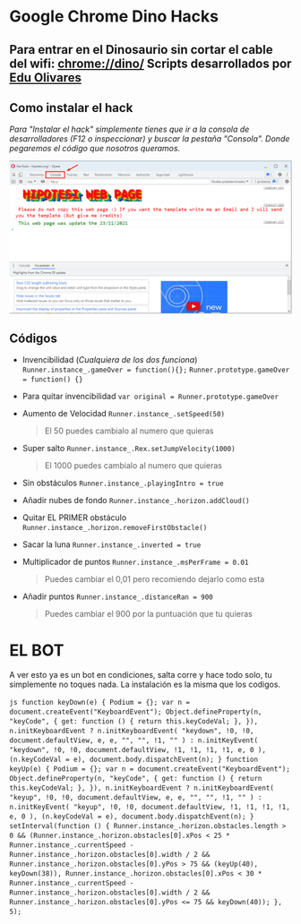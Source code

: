 # Google Chrome Dino Hacks
Para entrar en el Dinosaurio sin cortar el cable del wifi: [chrome://dino/](chrome://dino/)
Scripts desarrollados por [Edu Olivares](http://www.hipotesi.org)
--
## Como instalar el hack
_Para "Instalar el hack" simplemente tienes que ir a la consola de desarrolladores (F12 o inspeccionar) y buscar la pestaña "Consola". Donde pegaremos el código que nosotros queramos._

![Consola de Dessarrolladores](https://github.com/Hipotesi-Dev/Chrome-T-Rex-Hacks/blob/main/Consola.png)

## Códigos

-  Invencibilidad (_Cualquiera de los dos funciona_)
`Runner.instance_.gameOver = function(){};`
`Runner.prototype.gameOver = function() {}`
- Para quitar invencibilidad
`var original = Runner.prototype.gameOver`
- Aumento de Velocidad
`Runner.instance_.setSpeed(50)` 

  > El 50 puedes cambialo al numero que quieras

- Super salto
`Runner.instance_.Rex.setJumpVelocity(1000)`
  > El 1000 puedes cambialo al numero que quieras
 
- Sin obstáculos
`Runner.instance_.playingIntro = true`
- Añadir nubes de fondo
`Runner.instance_.horizon.addCloud()`
- Quitar EL PRIMER obstáculo
`Runner.instance_.horizon.removeFirstObstacle()`
- Sacar la luna
`Runner.instance_.inverted = true`
- Multiplicador de puntos
`Runner.instance_.msPerFrame = 0.01`

  > Puedes cambiar el 0,01 pero recomiendo dejarlo como esta

- Añadir puntos
`Runner.instance_.distanceRan = 900`

  > Puedes cambiar el 900 por la puntuación que tu quieras

# EL BOT
A ver esto ya es un bot en condiciones, salta corre y hace todo solo, tu simplemente no toques nada. La instalación es la misma que los codigos.

``js
function keyDown(e) {
  Podium = {};
  var n = document.createEvent("KeyboardEvent");
  Object.defineProperty(n, "keyCode", {
    get: function () {
      return this.keyCodeVal;
    },
  }),
    n.initKeyboardEvent
      ? n.initKeyboardEvent(
          "keydown",
          !0,
          !0,
          document.defaultView,
          e,
          e,
          "",
          "",
          !1,
          ""
        )
      : n.initKeyEvent(
          "keydown",
          !0,
          !0,
          document.defaultView,
          !1,
          !1,
          !1,
          !1,
          e,
          0
        ),
    (n.keyCodeVal = e),
    document.body.dispatchEvent(n);
}
function keyUp(e) {
  Podium = {};
  var n = document.createEvent("KeyboardEvent");
  Object.defineProperty(n, "keyCode", {
    get: function () {
      return this.keyCodeVal;
    },
  }),
    n.initKeyboardEvent
      ? n.initKeyboardEvent(
          "keyup",
          !0,
          !0,
          document.defaultView,
          e,
          e,
          "",
          "",
          !1,
          ""
        )
      : n.initKeyEvent(
          "keyup",
          !0,
          !0,
          document.defaultView,
          !1,
          !1,
          !1,
          !1,
          e,
          0
        ),
    (n.keyCodeVal = e),
    document.body.dispatchEvent(n);
}
setInterval(function () {
  Runner.instance_.horizon.obstacles.length > 0 &&
    (Runner.instance_.horizon.obstacles[0].xPos <
      25 * Runner.instance_.currentSpeed -
        Runner.instance_.horizon.obstacles[0].width / 2 &&
      Runner.instance_.horizon.obstacles[0].yPos > 75 &&
      (keyUp(40), keyDown(38)),
    Runner.instance_.horizon.obstacles[0].xPos <
      30 * Runner.instance_.currentSpeed -
        Runner.instance_.horizon.obstacles[0].width / 2 &&
      Runner.instance_.horizon.obstacles[0].yPos <= 75 &&
      keyDown(40));
}, 5);
``
